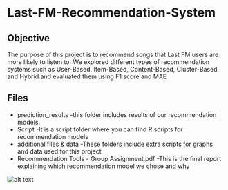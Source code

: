 # Last-FM-Recommendation-System


## Objective
The purpose of this project is to recommend songs that Last FM users are more likely to listen to. We explored different types of recommendation systems such as User-Based, Item-Based, Content-Based, Cluster-Based and Hybrid
and evaluated them using F1 score and MAE

## Files 
- prediction_results
     -this folder includes results of our recommendation models.
- Script
     -It is a script folder where you can find R scripts for recommendation models
- additional files & data
     -These folders include extra scripts for graphs and data used for this project
- Recommendation Tools - Group Assignment.pdf
     -This is the final report explaining which recommendation model we chose and why



![alt text](https://gigaom.com/wp-content/uploads/sites/1/2012/06/lastfmlogo.png)
